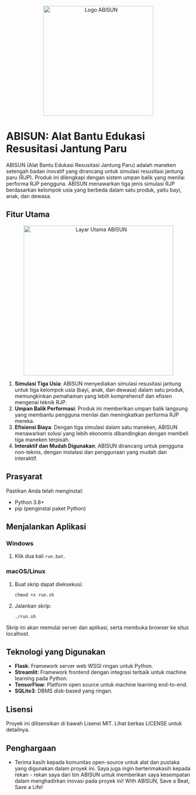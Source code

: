 <p align="center">
  <img src="https://github.com/user-attachments/assets/8267f704-118b-451b-86a0-89ff94c857f1" alt="Logo ABISUN" width=300 height=300/>
</p>

# ABISUN: Alat Bantu Edukasi Resusitasi Jantung Paru

ABISUN (Alat Bantu Edukasi Resusitasi Jantung Paru) adalah maneken setengah badan inovatif yang dirancang untuk simulasi resusitasi jantung paru (RJP). Produk ini dilengkapi dengan sistem umpan balik yang menilai performa RJP pengguna. ABISUN menawarkan tiga jenis simulasi RJP berdasarkan kelompok usia yang berbeda dalam satu produk, yaitu bayi, anak, dan dewasa.

## Fitur Utama

<p align="center">
  <img width="409" alt="Layar Utama ABISUN" src="https://github.com/user-attachments/assets/6afa54ed-43b3-4fb3-a8d8-1c84b364671a">
</p>

1. **Simulasi Tiga Usia**: ABISUN menyediakan simulasi resusitasi jantung untuk tiga kelompok usia (bayi, anak, dan dewasa) dalam satu produk, memungkinkan pemahaman yang lebih komprehensif dan efisien mengenai teknik RJP.
2. **Umpan Balik Performasi**: Produk ini memberikan umpan balik langsung yang membantu pengguna menilai dan meningkatkan performa RJP mereka.
3. **Efisiensi Biaya**: Dengan tiga simulasi dalam satu maneken, ABISUN menawarkan solusi yang lebih ekonomis dibandingkan dengan membeli tiga maneken terpisah.
4. **Interaktif dan Mudah Digunakan**: ABISUN dirancang untuk pengguna non-teknis, dengan instalasi dan penggunaan yang mudah dan interaktif.

## Prasyarat

Pastikan Anda telah menginstal:

- Python 3.8+
- pip (penginstal paket Python)

## Menjalankan Aplikasi

### Windows

1. Klik dua kali `run.bat`.

### macOS/Linux

1. Buat skrip dapat dieksekusi:
    ```
    chmod +x run.sh
    ```
2. Jalankan skrip:
    ```
    ./run.sh
    ```
Skrip ini akan memulai server dan aplikasi, serta membuka browser ke situs localhost.

## Teknologi yang Digunakan

- **Flask**: Framework server web WSGI ringan untuk Python.
- **Streamlit**: Framework frontend dengan integrasi terbaik untuk machine learning pada Python.
- **TensorFlow**: Platform open source untuk machine learning end-to-end.
- **SQLite3**: DBMS disk-based yang ringan.

## Lisensi

Proyek ini dilisensikan di bawah Lisensi MIT. Lihat berkas LICENSE untuk detailnya.

## Penghargaan

- Terima kasih kepada komunitas open-source untuk alat dan pustaka yang digunakan dalam proyek ini. Saya juga ingin berterimakasih kepada rekan - rekan saya dari tim ABISUN untuk memberikan saya kesempatan dalam menghadirkan inovasi pada proyek ini! With ABISUN, Save a Beat, Save a Life!
